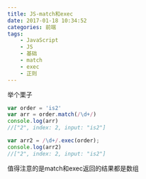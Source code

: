 ```yaml
---
title: JS-match和exec
date: 2017-01-18 10:34:52
categories: 前端
tags:
    - JavaScript
    - JS
    - 基础
    - match
    - exec
    - 正则
---
```

举个栗子
```javascript
var order = 'is2'
var arr = order.match(/\d+/)
console.log(arr)
//["2", index: 2, input: "is2"]

var arr2 = /\d+/.exec(order);
console.log(arr2)
//["2", index: 2, input: "is2"]
```
值得注意的是match和exec返回的结果都是数组
